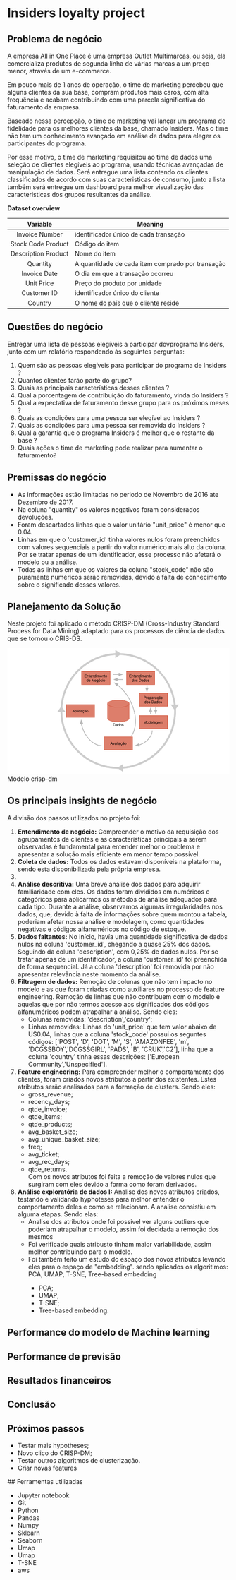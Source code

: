 # Insiders loyalty project


## Problema de negócio

A empresa All in One Place é uma empresa Outlet Multimarcas, ou seja, ela comercializa produtos de segunda
linha de várias marcas a um preço menor, através de um e-commerce.

Em pouco mais de 1 anos de operação, o time de marketing percebeu que alguns clientes da sua base,
compram produtos mais caros, com alta frequência e acabam contribuindo com uma parcela significativa do
faturamento da empresa.

Baseado nessa percepção, o time de marketing vai lançar um programa de fidelidade para os melhores clientes
da base, chamado Insiders. Mas o time não tem um conhecimento avançado em análise de dados para eleger
os participantes do programa.

Por esse motivo, o time de marketing requisitou ao time de dados uma seleção de clientes elegíveis ao
programa, usando técnicas avançadas de manipulação de dados. Será entregue uma lista contendo os clientes classificados de acordo com suas caracteristicas de consumo, junto a lista também será entregue um dashboard para melhor visualização das caracteristicas dos grupos resultantes da análise. 

**Dataset overview**


| **Variable** | **Meaning** |
|:----------:|---------|
| Invoice Number | identificador único de cada transação |
|Stock Code Product | Código do item |
|Description Product|Nome do item|
|Quantity|A quantidade de cada item comprado por transação|
|Invoice Date|O dia em que a transação ocorreu|
|Unit Price| Preço do produto por unidade|
|Customer ID|identificador único do cliente|
|Country|O nome do país que o cliente reside|

##  Questões do negócio

Entregar uma lista de pessoas elegíveis a participar dovprograma Insiders, junto com um relatório respondendo às seguintes perguntas:

1. Quem são as pessoas elegíveis para participar do programa de Insiders ?
2. Quantos clientes farão parte do grupo?
3. Quais as principais características desses clientes ?
4. Qual a porcentagem de contribuição do faturamento, vinda do Insiders ?
5. Qual a expectativa de faturamento desse grupo para os próximos meses ?
6. Quais as condições para uma pessoa ser elegível ao Insiders ?
7. Quais as condições para uma pessoa ser removida do Insiders ?
8. Qual a garantia que o programa Insiders é melhor que o restante da base ?
9. Quais ações o time de marketing pode realizar para aumentar o faturamento?


##  Premissas do negócio
<ul>
    <li>As informações estão limitadas no periodo de Novembro de 2016 ate Dezembro de 2017.</li>
    <li>Na coluna "quantity" os valores negativos foram considerados devoluções.</li>
    <li>Foram descartados linhas que o valor unitário "unit_price" é menor que 0.04.</li>
    <li>Linhas em que o 'customer_id' tinha valores nulos foram preenchidos com valores sequenciais a partir do valor numérico mais alto da coluna. Por se tratar apenas de um identificador, esse processo não afetará o modelo ou a análise.</li>
    <li>Todas as linhas em que os valores da coluna "stock_code" não são puramente numéricos serão removidas, devido a falta de conhecimento sobre o significado desses valores.</li>
</ul>


## Planejamento da Solução

Neste projeto foi aplicado o método CRISP-DM (Cross-Industry Standard Process for Data Mining) adaptado para os processos de ciência de dados que se tornou o CRIS-DS.

![](https://github.com/lavinomenezes/insiders_loyalty_program/blob/main/data/images/crisp.png)
Modelo crisp-dm

##  Os  principais insights de negócio

A divisão dos passos utilizados no projeto foi:

<ol>
<li><strong>Entendimento de negócio:</strong> Compreender o motivo da requisição dos agrupamentos de clientes e as características principais a serem observadas é fundamental para entender melhor o problema e apresentar a solução mais eficiente em menor tempo possível.
</li>

<li>
<strong>Coleta de dados:</strong> Todos os dados estavam disponíveis na plataforma, sendo esta disponibilizada pela própria empresa.
</li>
<li>
<li>
<strong>Análise descritiva:</strong> Uma breve análise dos dados para adquirir familiaridade com eles. Os dados foram divididos em numéricos e categóricos para aplicarmos os métodos de análise adequados para cada tipo. Durante a análise, observamos algumas irregularidades nos dados, que, devido à falta de informações sobre quem montou a tabela, poderiam afetar nossa análise e modelagem, como quantidades negativas e códigos alfanuméricos no código de estoque.   
</li>
<li>
<strong>Dados faltantes:</strong> No início, havía uma quantidade significativa de dados nulos na coluna 'customer_id', chegando a quase 25% dos dados. Seguindo da coluna 'description', com 0,25% de dados nulos. Por se tratar apenas de um identificador, a coluna 'customer_id' foi preenchida de forma sequencial. Já a coluna 'description' foi removida por não apresentar relevância neste momento da análise.
</li>
<li>
<strong>Filtragem de dados:</strong> Remoção de colunas que não tem impacto no modelo e as que foram criadas como auxiliares no processo de feature engineering. Remoção de linhas que não contribuem com o modelo e aquelas que por não termos acesso aos significados dos códigos alfanuméricos podem atrapalhar a análise. Sendo eles:
<ul>
        <li>Colunas removidas: 'description','country';</li>
        <li>Linhas removidas: Linhas do 'unit_price' que tem valor abaixo de U$0.04, linhas que a coluna 'stock_code' possui os seguntes códigos: ['POST', 'D', 'DOT', 'M', 'S', 'AMAZONFEE', 'm', 'DCGSSBOY','DCGSSGIRL', 'PADS', 'B', 'CRUK','C2'], linha que a coluna 'country' tinha essas descrições: ['European Community','Unspecified']. </li>
</ul>
</li>
<li>
<strong>Feature engineering:</strong> Para compreender melhor o comportamento dos clientes, foram criados novos atributos a partir dos existentes. Estes atributos serão analisados para a formação de clusters. Sendo eles:

<ul>
        <li>gross_revenue;         </li>
        <li>recency_days;          </li>
        <li>qtde_invoice;          </li>
        <li>qtde_items;            </li>
        <li>qtde_products;         </li>
        <li>avg_basket_size;       </li>
        <li>avg_unique_basket_size;</li>
        <li>freq;                  </li>
        <li>avg_ticket;            </li>
        <li>avg_rec_days;          </li>
        <li>qtde_returns.          </li>
    Com os novos atributos foi feita a remoção de valores nulos que surgiram com eles devido a forma como foram derivados.
</ul>
</li>
<li>
<strong>Análise exploratória de dados I:</strong> Analise dos novos atributos criados, testando e validando hyphoteses para melhor entender o comportamento deles e como se relacionam. A analise consistiu em alguma etapas. Sendo elas:
<ul>
    <li>Analise dos atributos onde foi possivel ver alguns outliers que poderiam atrapalhar o modelo, assim foi decidada a remoção dos mesmos</li>
    <li>Foi verificado quais atribusto tinham maior variabilidade, assim melhor contribuindo para o modelo.</li> 
    <li>Foi também feito um estudo do espaço dos novos atributos levando eles para o espaço de "embedding". sendo aplicados os algoritimos: PCA, UMAP, T-SNE, Tree-based embedding</li>
    <ul>
    <li>PCA;</li> 
    <li>UMAP;</li> 
    <li>T-SNE;</li> 
    <li>Tree-based embedding.</li>
    </ul>
</ul>
</li>
</ol>


## Performance do modelo de Machine learning 

## Performance de previsão

## Resultados financeiros

##  Conclusão

##  Próximos passos
<ul>
<li>Testar mais hypotheses;</li>
<li>Novo clico do CRISP-DM;</li>
<li>Testar outros algoritmos de clusterização.</li>
<li>Criar novas features</li>
</ul>
## Ferramentas utilizadas

<ul>
    <li>Jupyter notebook</li>
    <li>Git</li>
    <li>Python</li>
    <li>Pandas</li>
    <li>Numpy</li>
    <li>Sklearn</li>
    <li>Seaborn</li>
    <li>Umap</li>
    <li>Umap</li>
    <li>T-SNE</li>
    <li>aws</li>
</ul>